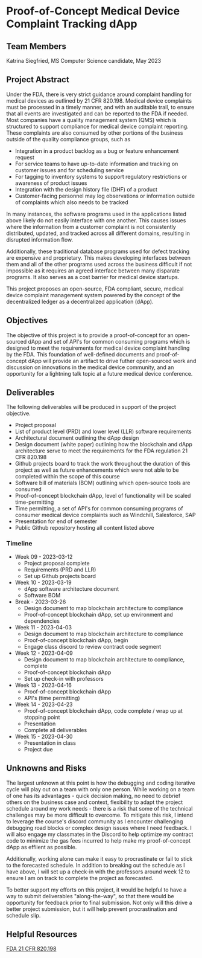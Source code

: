 # Proof-of-Concept Medical Device Complaint Tracking dApp

## Team Members
Katrina Siegfried, MS Computer Science candidate, May 2023

## Project Abstract
Under the FDA, there is very strict guidance around complaint handling for medical devices as outlined by 21 CFR 820.198. Medical device complaints must be processed in a timely manner, and with an auditable trail, to ensure that all events are investigated and can be reported to the FDA if needed. Most companies have a quality management system (QMS) which is structured to support compliance for medical device complaint reporting. These complaints are also consumed by other portions of the business outside of the quality compliance groups, such as
* Integration in a product backlog as a bug or feature enhancement request
* For service teams to have up-to-date information and tracking on customer issues and for scheduling service
* For tagging to inventory systems to support regulatory restrictions or awareness of product issues
* Integration with the design history file (DHF) of a product
* Customer-facing personnel may log observations or information outside of complaints which also needs to be tracked

In many instances, the software programs used in the applications listed above likely do not easily interface with one another. This causes issues where the information from a customer complaint is not consistently distributed, updated, and tracked across all different domains, resulting in disrupted information flow.

Additionally, these traditional database programs used for defect tracking are expensive and proprietary. This makes developing interfaces between them and all of the other programs used across the business difficult if not impossible as it requires an agreed interface between many disparate programs. It also serves as a cost barrier for medical device startups.

This project proposes an open-source, FDA compliant, secure, medical device complaint management system powered by the concept of the decentralized ledger as a decentralized application (dApp).

## Objectives
The objective of this project is to provide a proof-of-concept for an open-sourced dApp and set of API's for common consuming programs which is designed to meet the requirements for medical device complaint handling by the FDA. This foundation of well-defined documents and proof-of-concept dApp will provide an artifact to drive futher open-sourced work and discussion on innovations in the medical device community, and an opportunity for a lightning talk topic at a future medical device conference.

## Deliverables
The following deliverables will be produced in support of the project objective.
* Project proposal
* List of product level (PRD) and lower level (LLR) software requirements
* Architectural document outlining the dApp design
* Design document (white paper) outlining how the blockchain and dApp architecture serve to meet the requirements for the FDA regulation 21 CFR 820.198
* Github projects board to track the work throughout the duration of this project as well as future enhancements which were not able to be completed within the scope of this course
* Software bill of materials (BOM) outlining which open-source tools are consumed
* Proof-of-concept blockchain dApp, level of functionality will be scaled time-permitting
* Time permitting, a set of API's for common consuming programs of consumer medical device complaints such as Windchill, Salesforce, SAP
* Presentation for end of semester
* Public Github repository hosting all content listed above

### Timeline
* Week 09 - 2023-03-12
  * Project proposal complete
  * Requirements (PRD and LLR)
  * Set up Github projects board
* Week 10 - 2023-03-19
  * dApp software architecture document
  * Software BOM
* Break   - 2023-03-26
  * Design document to map blockchain architecture to compliance
  * Proof-of-concept blockchain dApp, set up environment and dependencies
* Week 11 - 2023-04-03
  * Design document to map blockchain architecture to compliance
  * Proof-of-concept blockchain dApp, begin
  * Engage class discord to review contract code segment
* Week 12 - 2023-04-09
  * Design document to map blockchain architecture to compliance, complete
  * Proof-of-concept blockchain dApp
  * Set up check-in with professors
* Week 13 - 2023-04-16
  * Proof-of-concept blockchain dApp
  * API's (time permitting)
* Week 14 - 2023-04-23
  * Proof-of-concept blockchain dApp, code complete / wrap up at stopping point
  * Presentation
  * Complete all deliverables
* Week 15 - 2023-04-30
  * Presentation in class
  * Project due

## Unknowns and Risks
The largest unknown at this point is how the debugging and coding iterative cycle will play out on a team with only one person. While working on a team of one has its advantages - quick decision making, no need to debrief others on the business case and context, flexibility to adapt the project schedule around my work needs - there is a risk that some of the technical challenges may be more difficult to overcome. To mitigate this risk, I intend to leverage the course's discord community as I encounter challenging debugging road blocks or complex design issues where I need feedback. I will also engage my classmates in the Discord to help optimize my contract code to minimize the gas fees incurred to help make my proof-of-concept dApp as effiient as possible. 

Additionally, working alone can make it easy to procrastinate or fail to stick to the forecasted schedule. In addition to breaking out the schedule as I have above, I will set up a check-in with the professors around week 12 to ensure I am on track to complete the project as forecasted.

To better support my efforts on this project, it would be helpful to have a way to submit deliverables "along-the-way", so that there would be opportunity for feedback prior to final submission. Not only will this drive a better project submission, but it will help prevent procrastination and schedule slip.

## Helpful Resources
[FDA 21 CFR 820.198](https://www.accessdata.fda.gov/scripts/cdrh/cfdocs/cfcfr/cfrsearch.cfm?fr=820.198)
